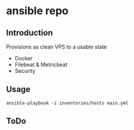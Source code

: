 # ansible repo

## Introduction
Provisions as clean VPS to a usable state

* Docker
* Filebeat & Metricbeat
* Security

## Usage
``
 ansible-playbook -i inventories/hosts main.yml
``

## ToDo

